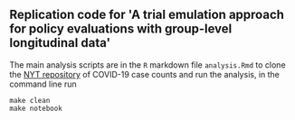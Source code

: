 ## Replication code for 'A trial emulation approach for policy evaluations with group-level longitudinal data'

The main analysis scripts are in the `R` markdown file `analysis.Rmd` to clone the [NYT repository](https://github.com/nytimes/covid-19-data) of COVID-19 case counts and run the analysis, in the command line run
```
make clean
make notebook
```
